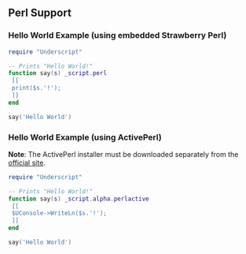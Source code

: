 ## Perl Support

### Hello World Example (using embedded Strawberry Perl)

```lua
require "Underscript"

-- Prints "Hello World!"
function say(s) _script.perl
 [[
 print($s.'!');
 ]]
end

say('Hello World')
```

### Hello World Example (using ActivePerl)

**Note**: The ActivePerl installer must be downloaded separately from the [official site](http://www.activestate.com/activeperl).

```lua
require "Underscript"

-- Prints "Hello World!"
function say(s) _script.alpha.perlactive
 [[
 $UConsole->WriteLn($s.'!');
 ]]
end

say('Hello World')
```

